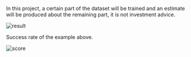 In this project, a certain part of the dataset will be trained and an estimate will be produced about the remaining part, it is not investment advice.

![result](https://user-images.githubusercontent.com/59113696/149944363-cbe8a3f0-0c5e-4f20-a3e8-371490f4e239.jpg)

Success rate of the example above.

![score](https://user-images.githubusercontent.com/59113696/149944380-67ad28d8-bdf1-4a38-a7e0-af317607b085.jpg)
